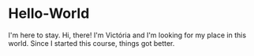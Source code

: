 # Hello-World
I'm here to stay.
Hi, there! I'm Victória and I'm looking for my place in this world. Since I started this course, things got better. 
